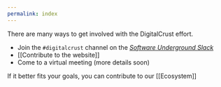 ```yaml
---
permalink: index
---
```


There are many ways to get involved with the DigitalCrust effort.

- Join the `#digitalcrust` channel on the [*Software Underground Slack*](https://softwareunderground.org/slack)
- [[Contribute to the website]]
- Come to a virtual meeting (more details soon)

If it better fits your goals, you can contribute to our [[Ecosystem]]
